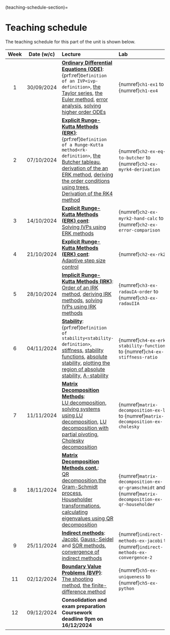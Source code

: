 (teaching-schedule-section)=
# Teaching schedule

The teaching schedule for this part of the unit is shown below.

| Week | Date (w/c) | Lecture | <div style="width:160px">Lab</div> |
|:----:|:----------:|:--------|:---------|
|  1   | 30/09/2024	| [**Ordinary Differential Equations (ODE)**](ode-chapter):<br /> {prf:ref}`Definition of an IVP<ivp-definition>`, [the Taylor series](taylor-series-section), [the Euler method](euler-method-section), [error analysis](error-analysis-section), [solving higher order ODEs](higher-order-odes-section) |{numref}`ch1-ex1` to {numref}`ch1-ex4` |
|  2   | 07/10/2024 | [**Explicit Runge-Kutta Methods (ERK)**](erk-chapter):<br /> {prf:ref}`Definition of a Runge-Kutta method<rk-definition>`, [the Butcher tableau](butcher-tableau-section), [derivation of the an ERK method](rk2-derivation-section), [deriving the order conditions using trees](deriving-order-conditions-using-trees-section), [Derivation of the RK4 method](derivation-of-rk4-section)| {numref}`ch2-ex-eq-to-butcher` to {numref}`ch2-ex-myrk4-derivation` |
|  3   | 14/10/2024 | [**Explicit Runge-Kutta Methods (ERK) cont**](applying-erk-methods-to-solve-ivps-section):<br />   [Solving IVPs using ERK methods](applying-erk-methods-to-solve-ivps-section) | {numref}`ch2-ex-myrk2-hand-calc` to {numref}`ch2-ex-error-comparison` |
|  4   | 21/10/2024 | [**Explicit Runge-Kutta Methods (ERK) cont**](adaptive-step-size-control-section):<br />  [Adaptive step size control](adaptive-step-size-control-section) |  {numref}`ch2-ex-rk23` |
|  5   | 28/10/2024 | [**Implicit Runge-Kutta Methods (IRK)**](irk-chapter):<br /> [Order of an IRK method](order-of-irk-section), [deriving IRK methods](deriving-irk-methods-section), [solving IVPs using IRK methods](solving-ivps-using-irk-methods-section) | {numref}`ch3-ex-radauIA-order` to {numref}`ch3-ex-radauIIA` |
|  6   | 04/11/2024 | [**Stability**](stability-chapter): <br> {prf:ref}`Definition of stability<stability-definition>`, [stiffness](stiffness-section), [stability functions](stability-functions-section), [absolute stability](absolute-stability-section), [plotting the region of absolute stability](plot-stability-region-section), [A-stability](a-stability-section) | {numref}`ch4-ex-erk-stability-function` to {numref}`ch4-ex-stiffness-ratio` |
|  7   | 11/11/2024 | [**Matrix Decomposition Methods**](matrix-decomposition-chapter): <br> [LU decomposition](lu-section), [solving systems using LU decomposition](solving-systems-using-lu-section), [LU decomposition with partial pivoting](lup-section), [Cholesky decomposition](cholesky-section) | {numref}`matrix-decomposition-ex-lu` to {numref}`matrix-decomposition-ex-cholesky` |
|  8   | 18/11/2024 | [**Matrix Decomposition Methods cont.**](qr-section): <br> [QR decomposition](qr-section),[the Gram-Schmidt process](qr-gramschmidt-section), [Householder transformations](qr-householder-section), [calculating eigenvalues using QR decomposition](eigenvalues-using-qr-decomposition-section) | {numref}`matrix-decomposition-ex-qr-gramschmidt` and {numref}`matrix-decomposition-ex-qr-householder` |
| 9    | 25/11/2024 | [**Indirect methods**](indirect-methods-chapter): <br> [Jacobi](jacobi-method-section), [Gauss-Seidel](gauss-seidel-method-section) and [SOR methods](sor-method-section), [convergence of indirect methods](convergence-of-indirect-methods-section) | {numref}`indirect-methods-ex-jacobi` to {numref}`indirect-methods-ex-convergence-2` |
| 11   | 02/12/2024 | [**Boundary Value Problems (BVP)**](bvp-chapter): <br> [The shooting method](shooting-method-section), [the finite-difference method](finite-difference-method-section) | {numref}`ch5-ex-uniqueness` to {numref}`ch5-ex-python` |
| 12   | 09/12/2024 | **Consolidation and exam preparation** <br> **Coursework deadline 9pm on 16/12/2024** |
